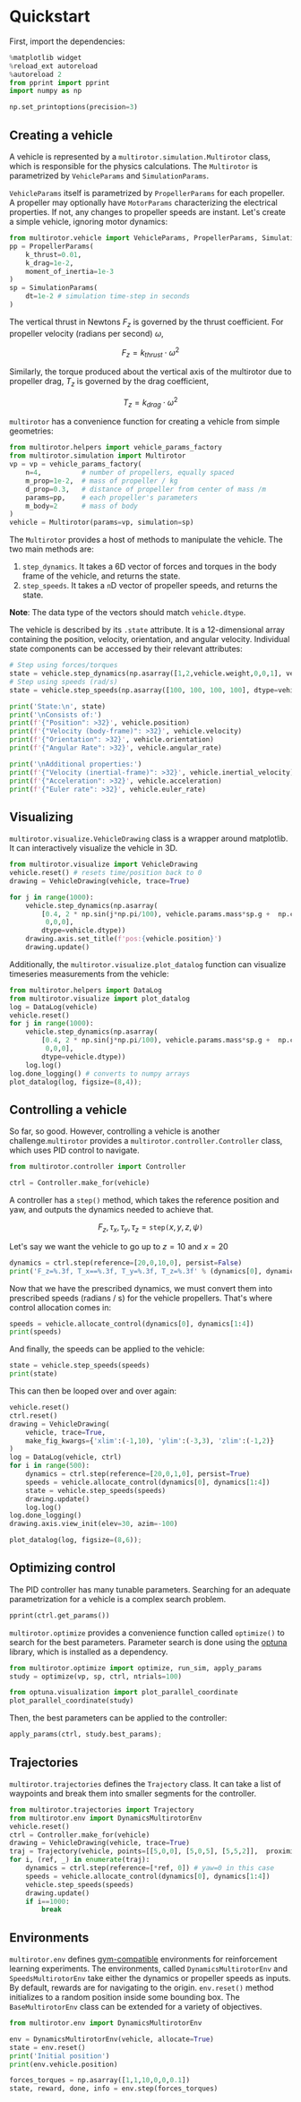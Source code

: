 # Quickstart


First, import the dependencies:

```python
%matplotlib widget
%reload_ext autoreload
%autoreload 2
from pprint import pprint
import numpy as np

np.set_printoptions(precision=3)
```

## Creating a vehicle


A vehicle is represented by a `multirotor.simulation.Multirotor` class, which is responsible for the physics calculations. The `Multirotor` is parametrized by `VehicleParams` and `SimulationParams`.

`VehicleParams` itself is parametrized by `PropellerParams` for each propeller. A propeller may optionally have `MotorParams` characterizing the electrical properties. If not, any changes to propeller speeds are instant. Let's create a simple vehicle, ignoring motor dynamics:

```python
from multirotor.vehicle import VehicleParams, PropellerParams, SimulationParams
pp = PropellerParams(
    k_thrust=0.01,
    k_drag=1e-2,
    moment_of_inertia=1e-3
)
sp = SimulationParams(
    dt=1e-2 # simulation time-step in seconds
)
```

<!-- #region -->
The vertical thrust in Newtons $F_z$ is governed by the thrust coefficient. For propeller velocity (radians per second) $\omega$,

$$
F_z = k_{thrust} \cdot \omega^2
$$

Similarly, the torque produced about the vertical axis of the multirotor due to propeller drag, $T_z$ is governed by the drag coefficient,

$$
T_z = k_{drag} \cdot \omega^2
$$


`multirotor` has a convenience function for creating a vehicle from simple geometries:
<!-- #endregion -->

```python
from multirotor.helpers import vehicle_params_factory
from multirotor.simulation import Multirotor
vp = vp = vehicle_params_factory(
    n=4,          # number of propellers, equally spaced
    m_prop=1e-2,  # mass of propeller / kg
    d_prop=0.3,   # distance of propeller from center of mass /m
    params=pp,    # each propeller's parameters
    m_body=2      # mass of body
)
vehicle = Multirotor(params=vp, simulation=sp)
```

The `Multirotor` provides a host of methods to manipulate the vehicle. The two main methods are:

1. `step_dynamics`. It takes a 6D vector of forces and torques in the body frame of the vehicle, and returns the state.
2. `step_speeds`. It takes a `n`D vector of propeller speeds, and returns the state.

**Note**: The data type of the vectors should match `vehicle.dtype`.

The vehicle is described by its `.state` attribute. It is a 12-dimensional array containing the position, velocity, orientation, and angular velocity. Individual state components can be accessed by their relevant attributes:

```python
# Step using forces/torques
state = vehicle.step_dynamics(np.asarray([1,2,vehicle.weight,0,0,1], vehicle.dtype))
# Step using speeds (rad/s)
state = vehicle.step_speeds(np.asarray([100, 100, 100, 100], dtype=vehicle.dtype))

print('State:\n', state)
print('\nConsists of:')
print(f'{"Position": >32}', vehicle.position)
print(f'{"Velocity (body-frame)": >32}', vehicle.velocity)
print(f'{"Orientation": >32}', vehicle.orientation)
print(f'{"Angular Rate": >32}', vehicle.angular_rate)

print('\nAdditional properties:')
print(f'{"Velocity (inertial-frame)": >32}', vehicle.inertial_velocity)
print(f'{"Acceleration": >32}', vehicle.acceleration)
print(f'{"Euler rate": >32}', vehicle.euler_rate)
```

## Visualizing


`multirotor.visualize.VehicleDrawing` class is a wrapper around matplotlib. It can interactively visualize the vehicle in 3D.

```python
from multirotor.visualize import VehicleDrawing
vehicle.reset() # resets time/position back to 0
drawing = VehicleDrawing(vehicle, trace=True)
```

```python
for j in range(1000):
    vehicle.step_dynamics(np.asarray(
        [0.4, 2 * np.sin(j*np.pi/100), vehicle.params.mass*sp.g +  np.cos(j*2*np.pi/1000),
         0,0,0],
        dtype=vehicle.dtype))
    drawing.axis.set_title(f'pos:{vehicle.position}')
    drawing.update()
```

Additionally, the `multirotor.visualize.plot_datalog` function can visualize timeseries measurements from the vehicle:

```python
from multirotor.helpers import DataLog
from multirotor.visualize import plot_datalog
log = DataLog(vehicle)
vehicle.reset()
for j in range(1000):
    vehicle.step_dynamics(np.asarray(
        [0.4, 2 * np.sin(j*np.pi/100), vehicle.params.mass*sp.g +  np.cos(j*2*np.pi/1000),
         0,0,0],
        dtype=vehicle.dtype))
    log.log()
log.done_logging() # converts to numpy arrays
plot_datalog(log, figsize=(8,4));
```

## Controlling a vehicle


So far, so good. However, controlling a vehicle is another challenge.`multirotor` provides a `multirotor.controller.Controller` class, which uses PID control to navigate.

```python
from multirotor.controller import Controller

ctrl = Controller.make_for(vehicle)
```

A controller has a `step()` method, which takes the reference position and yaw, and outputs the dynamics needed to achieve that.

$$
F_z,\tau_x,\tau_y,\tau_z = \texttt{step(}x,y,z,\psi\texttt{)}
$$

Let's say we want the vehicle to go up to $z=10$ and $x=20$

```python
dynamics = ctrl.step(reference=[20,0,10,0], persist=False)
print('F_z=%.3f, T_x==%.3f, T_y=%.3f, T_z=%.3f' % (dynamics[0], dynamics[1], dynamics[2], dynamics[3]))
```

Now that we have the prescribed dynamics, we must convert them into prescribed speeds (radians / s) for the vehicle propellers. That's where control allocation comes in:

```python
speeds = vehicle.allocate_control(dynamics[0], dynamics[1:4])
print(speeds)
```

And finally, the speeds can be applied to the vehicle:

```python
state = vehicle.step_speeds(speeds)
print(state)
```

This can then be looped over and over again:

```python
vehicle.reset()
ctrl.reset()
drawing = VehicleDrawing(
    vehicle, trace=True,
    make_fig_kwargs={'xlim':(-1,10), 'ylim':(-3,3), 'zlim':(-1,2)}
)
log = DataLog(vehicle, ctrl)
for i in range(500):
    dynamics = ctrl.step(reference=[20,0,1,0], persist=True)
    speeds = vehicle.allocate_control(dynamics[0], dynamics[1:4])
    state = vehicle.step_speeds(speeds)
    drawing.update()
    log.log()
log.done_logging()
drawing.axis.view_init(elev=30, azim=-100)
```

```python
plot_datalog(log, figsize=(8,6));
```

## Optimizing control


The PID controller has many tunable parameters. Searching for an adequate parametrization for a vehicle is a complex search problem.

```python
pprint(ctrl.get_params())
```

`multirotor.optimize` provides a convenience function called `optimize()` to search for the best parameters. Parameter search is done using the [optuna](https://optuna.org/) library, which is installed as a dependency.

```python
from multirotor.optimize import optimize, run_sim, apply_params
study = optimize(vp, sp, ctrl, ntrials=100)

from optuna.visualization import plot_parallel_coordinate
plot_parallel_coordinate(study)
```

Then, the best parameters can be applied to the controller:

```python
apply_params(ctrl, study.best_params);
```

## Trajectories


`multirotor.trajectories` defines the `Trajectory` class. It can take a list of waypoints and break them into smaller segments for the controller.

```python
from multirotor.trajectories import Trajectory
from multirotor.env import DynamicsMultirotorEnv
vehicle.reset()
ctrl = Controller.make_for(vehicle)
drawing = VehicleDrawing(vehicle, trace=True)
traj = Trajectory(vehicle, points=[[5,0,0], [5,0,5], [5,5,2]],  proximity=0.1, resolution=0.3)
for i, (ref, _) in enumerate(traj):
    dynamics = ctrl.step(reference=[*ref, 0]) # yaw=0 in this case
    speeds = vehicle.allocate_control(dynamics[0], dynamics[1:4])
    vehicle.step_speeds(speeds)
    drawing.update()
    if i==1000:
        break
```

## Environments


`multirotor.env` defines [gym-compatible][1] environments for reinforcement learning experiments. The environments, called `DynamicsMultirotorEnv` and `SpeedsMultirotorEnv` take either the dynamics or propeller speeds as inputs. By default, rewards are for navigating to the origin. `env.reset()` method initializes to a random position inside some bounding box. The `BaseMultirotorEnv` class can be extended for a variety of objectives.

[1]: https://gymnasium.farama.org/api/wrappers/misc_wrappers/#gymnasium.wrappers.StepAPICompatibility

```python
from multirotor.env import DynamicsMultirotorEnv

env = DynamicsMultirotorEnv(vehicle, allocate=True)
state = env.reset()
print('Initial position')
print(env.vehicle.position)

forces_torques = np.asarray([1,1,10,0,0,0.1])
state, reward, done, info = env.step(forces_torques)
```
